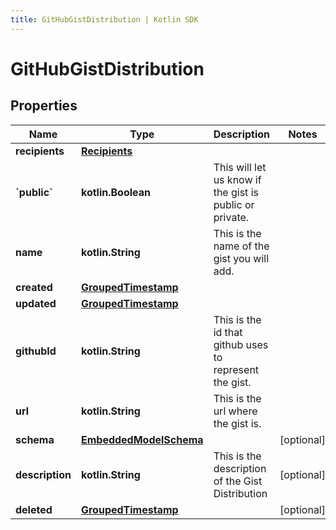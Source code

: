 ```yaml
---
title: GitHubGistDistribution | Kotlin SDK
---
```




# GitHubGistDistribution

## Properties
Name | Type | Description | Notes
------------ | ------------- | ------------- | -------------
**recipients** | [**Recipients**](Recipients) |  | 
**&#x60;public&#x60;** | **kotlin.Boolean** | This will let us know if the gist is public or private. | 
**name** | **kotlin.String** | This is the name of the gist you will add. | 
**created** | [**GroupedTimestamp**](GroupedTimestamp) |  | 
**updated** | [**GroupedTimestamp**](GroupedTimestamp) |  | 
**githubId** | **kotlin.String** | This is the id that github uses to represent the gist. | 
**url** | **kotlin.String** | This is the url where the gist is. | 
**schema** | [**EmbeddedModelSchema**](EmbeddedModelSchema) |  |  [optional]
**description** | **kotlin.String** | This is the description of the Gist Distribution |  [optional]
**deleted** | [**GroupedTimestamp**](GroupedTimestamp) |  |  [optional]




